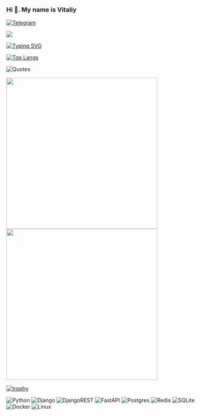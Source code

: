 ### Hi 👋. My name is Vitaliy
[![Telegram](https://img.shields.io/badge/Telegram-2CA5E0?style=for-the-badge&logo=telegram&logoColor=white)](https://t.me/vitaldmit)

![](https://komarev.com/ghpvc/?username=vitaldmit&color=red)

[![Typing SVG](https://readme-typing-svg.herokuapp.com?color=%2336BCF7&lines=I'am+Fullstack+Developer)](https://git.io/typing-svg)

[![Top Langs](https://github-readme-stats.vercel.app/api/top-langs/?username=vitaldmit&layout=compact)](https://github.com/vitaldmit/github-readme-stats)

![Quotes](https://quotes-github-readme.vercel.app/api?type=horizontal&theme=dark)

<p>
  <img src = "https://github-readme-stats.vercel.app/api?username=vitaldmit&show_icons=true&" width = 400>
  <img src = "https://github-readme-streak-stats.herokuapp.com?user=vitaldmit&hide_border=true" width = 400>
</p>

[![trophy](https://github-profile-trophy.vercel.app/?username=vitaldmit&theme=onedark)](https://github.com/vitaldmit/github-profile-trophy)

![Python](https://img.shields.io/badge/python-3670A0?style=for-the-badge&logo=python&logoColor=ffdd54)
![Django](https://img.shields.io/badge/django-%23092E20.svg?style=for-the-badge&logo=django&logoColor=white)
![DjangoREST](https://img.shields.io/badge/DJANGO-REST-ff1709?style=for-the-badge&logo=django&logoColor=white&color=ff1709&labelColor=gray)
![FastAPI](https://img.shields.io/badge/FastAPI-005571?style=for-the-badge&logo=fastapi)
![Postgres](https://img.shields.io/badge/postgres-%23316192.svg?style=for-the-badge&logo=postgresql&logoColor=white)
![Redis](https://img.shields.io/badge/redis-%23DD0031.svg?style=for-the-badge&logo=redis&logoColor=white)
![SQLite](https://img.shields.io/badge/sqlite-%2307405e.svg?style=for-the-badge&logo=sqlite&logoColor=white)
![Docker](https://img.shields.io/badge/docker-%230db7ed.svg?style=for-the-badge&logo=docker&logoColor=white)
![Linux](https://img.shields.io/badge/Linux-FCC624?style=for-the-badge&logo=linux&logoColor=black)
